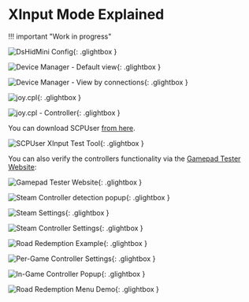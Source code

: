 # XInput Mode Explained

!!! important "Work in progress"
    

![DsHidMini Config](images/GUdcSj3o3M.png){: .glightbox }


![Device Manager - Default view](images/q55cLJbaB4.png){: .glightbox }

![Device Manager - View by connections](images/CBfdxUmYSe.png){: .glightbox }


![joy.cpl](images/rundll32_xSUcO4ebpV.png){: .glightbox }

![joy.cpl - Controller](images/rundll32_VsrsALUZe6.png){: .glightbox }


You can download SCPUser [from here](https://github.com/nefarius/ScpToolkit/raw/master/SCPUser.exe).

![SCPUser XInput Test Tool](images/SCPUser_K8QFXdrmxG.png){: .glightbox }

You can also verify the controllers functionality via the [Gamepad Tester Website](https://gamepad-tester.com/):

![Gamepad Tester Website](images/msedge_gPmS1GWPZi.png){: .glightbox }


![Steam Controller detection popup](images/mpTzbVnP6k.png){: .glightbox }

![Steam Settings](images/M2TBRIqhL6.png){: .glightbox }

![Steam Controller Settings](images/VoUdb3Xjqk.png){: .glightbox }

![Road Redemption Example](images/NKd9rKdLq0.png){: .glightbox }

![Per-Game Controller Settings](images/7wCVPUB6dL.png){: .glightbox }

![In-Game Controller Popup](images/Hocb8Ctq2Z.png){: .glightbox }

![Road Redemption Menu Demo](images/J1LeaKZos2.gif){: .glightbox }

